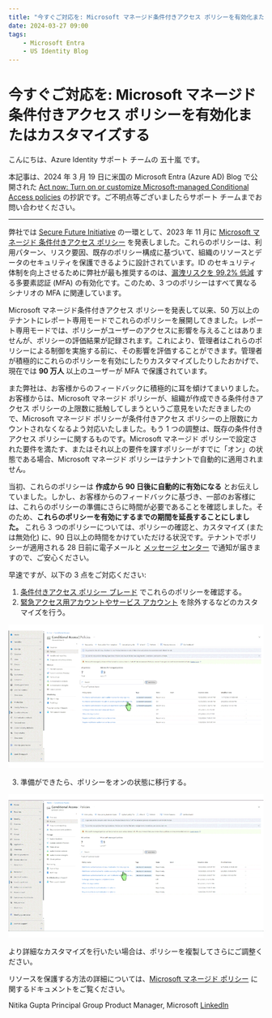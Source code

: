```yaml
---
title: "今すぐご対応を: Microsoft マネージド条件付きアクセス ポリシーを有効化またはカスタマイズする"
date: 2024-03-27 09:00
tags:
    - Microsoft Entra
    - US Identity Blog
---
```


# 今すぐご対応を: Microsoft マネージド条件付きアクセス ポリシーを有効化またはカスタマイズする

こんにちは、Azure Identity サポート チームの 五十嵐 です。

本記事は、2024 年 3 月 19 日に米国の Microsoft Entra (Azure AD) Blog で公開された [Act now: Turn on or customize Microsoft-managed Conditional Access policies](https://techcommunity.microsoft.com/t5/microsoft-entra-blog/act-now-turn-on-or-customize-microsoft-managed-conditional/ba-p/4078809) の抄訳です。ご不明点等ございましたらサポート チームまでお問い合わせください。

----

弊社では [Secure Future Initiative](https://www.microsoft.com/en-us/security/blog/2023/11/02/announcing-microsoft-secure-future-initiative-to-advance-security-engineering/) の一環として、2023 年 11 月に [Microsoft マネージド 条件付きアクセス ポリシー](https://www.microsoft.com/en-us/security/blog/2023/11/06/automatic-conditional-access-policies-in-microsoft-entra-streamline-identity-protection/) を発表しました。これらのポリシーは、利用パターン、リスク要因、既存のポリシー構成に基づいて、組織のリソースとデータのセキュリティを保護できるように設計されています。ID のセキュリティ体制を向上させるために弊社が最も推奨するのは、[漏洩リスクを 99.2% 低減](https://www.microsoft.com/ja-jp/security/security-insider/microsoft-digital-defense-report-2023) する多要素認証 (MFA) の有効化です。このため、3 つのポリシーはすべて異なるシナリオの MFA に関連しています。

Microsoft マネージド条件付きアクセス ポリシーを発表して以来、50 万以上のテナントにレポート専用モードでこれらのポリシーを展開してきました。レポート専用モードでは、ポリシーがユーザーのアクセスに影響を与えることはありませんが、ポリシーの評価結果が記録されます。これにより、管理者はこれらのポリシーによる制御を実施する前に、その影響を評価することができます。管理者が積極的にこれらのポリシーを有効にしたりカスタマイズしたりしたおかげで、現在では **90 万人** 以上のユーザーが MFA で保護されています。

また弊社は、お客様からのフィードバックに積極的に耳を傾けてまいりました。お客様からは、Microsoft マネージド ポリシーが、組織が作成できる条件付きアクセス ポリシーの上限数に抵触してしまうというご意見をいただきましたので、Microsoft マネージド ポリシーが条件付きアクセス ポリシーの上限数にカウントされなくなるよう対応いたしました。もう 1 つの調整は、既存の条件付きアクセス ポリシーに関するものです。Microsoft マネージド ポリシーで設定された要件を満たす、またはそれ以上の要件を課すポリシーがすでに「オン」の状態である場合、Microsoft マネージド ポリシーはテナントで自動的に適用されません。

当初、これらのポリシーは **作成から 90 日後に自動的に有効になる** とお伝えしていました。しかし、お客様からのフィードバックに基づき、一部のお客様には、これらのポリシーの準備にさらに時間が必要であることを確認しました。そのため、**これらのポリシーを有効にするまでの期間を延長することにしました。** これら 3 つのポリシーについては、ポリシーの確認と、カスタマイズ (または無効化) に、90 日以上の時間をかけていただける状況です。テナントでポリシーが適用される 28 日前に電子メールと [メッセージ センター](https://admin.microsoft.com/Adminportal/Home?#/MessageCenter) で通知が届きますので、ご安心ください。

早速ですが、以下の 3 点をご対応ください:

1. [条件付きアクセス ポリシー ブレード](https://entra.microsoft.com/#view/Microsoft_AAD_ConditionalAccess/ConditionalAccessBlade/~/Policies/fromNav/Identity) でこれらのポリシーを確認する。 
2. [緊急アクセス用アカウントやサービス アカウント](https://learn.microsoft.com/ja-jp/entra/identity/conditional-access/concept-conditional-access-policy-common?tabs=secure-foundation#user-exclusions) を除外するなどのカスタマイズを行う。

![緊急アクセス用アカウントやサービス アカウントを除外する手順](./act-now-turn-on-or-customize-microsoft-managed-conditional-access-policies/act-now-turn-on-or-customize-microsoft-managed-conditional-access-policies1.gif)

3. 準備ができたら、ポリシーをオンの状態に移行する。

![Microsoft マネージド ポリシーをオンの状態に移行する手順](./act-now-turn-on-or-customize-microsoft-managed-conditional-access-policies/act-now-turn-on-or-customize-microsoft-managed-conditional-access-policies2.gif)

より詳細なカスタマイズを行いたい場合は、ポリシーを複製してさらにご調整ください。

リソースを保護する方法の詳細については、[Microsoft マネージド ポリシー](https://learn.microsoft.com/ja-jp/entra/identity/conditional-access/managed-policies) に関するドキュメントをご覧ください。

Nitika Gupta
Principal Group Product Manager, Microsoft
[LinkedIn](https://www.linkedin.com/in/guptanitika/)
